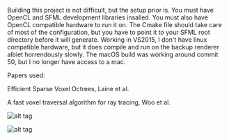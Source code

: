 Building this project is not difficult, but the setup prior is. You must have
OpenCL and SFML development libraries insalled. You must also have OpenCL
compatible hardware to run it on. The Cmake file should take care of most of
the configuration, but you have to point it to your SFML root directory before
it will generate. Working in VS2015, I don't have linux compatible hardware, but
it does compile and run on the backup renderer albiet horrendously slowly. The 
macOS build was working around commit 50, but I no longer have access to a mac.

Papers used:

Efficient Sparse Voxel Octrees, Laine et al.

A fast voxel traversal algorithm for ray tracing, Woo et al.

![alt tag](https://github.com/MitchellHansen/voxel-raycaster/blob/master/assets/video.gif)

![alt tag](https://github.com/MitchellHansen/voxel-raycaster/blob/master/assets/screenshot.PNG)
